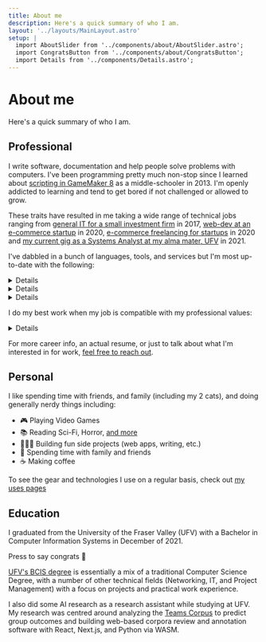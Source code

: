 ```yaml
---
title: About me
description: Here's a quick summary of who I am.
layout: '../layouts/MainLayout.astro'
setup: |
  import AboutSlider from '../components/about/AboutSlider.astro';
  import CongratsButton from '../components/about/CongratsButton';
  import Details from '../components/Details.astro';
---
```


# About me

Here's a quick summary of who I am.

<AboutSlider />

## Professional

I write software, documentation and help people solve problems with computers. I've been programming pretty much non-stop since I learned about [scripting in GameMaker 8](https://manual.yoyogames.com/The_Asset_Editors/Scripts.htm) as a middle-schooler in 2013. I'm openly addicted to learning and tend to get bored if not challenged or allowed to grow.

These traits have resulted in me taking a wide range of technical jobs ranging from [general IT for a small investment firm](https://aprario.com) in 2017, [web-dev at an e-commerce startup](https://www.vsslgear.com/en-ca) in 2020, [e-commerce freelancing for startups](https://tinybox.dev) in 2020 and [my current gig as a Systems Analyst at my alma mater, UFV](https://mykal.codes/posts/new-job-at-ufv/) in 2021.

I've dabbled in a bunch of languages, tools, and services but I'm most up-to-date with the following:

<Details summary="🖋️ Languages and runtimes">
- **HTML / CSS / JS**: good old web primitives.
- **Typescript**: can't get much better than JS with types.
- **Node.js**: for web servers, job runners, desktop apps, scripts, etc.
- **Python**: I love the simplicity and beauty of Python code. It's just so fun to write.
- **Go**: I'm still a gopher-in-training but have loved what I've seen of so far; Especially the performance.
</Details>

<Details summary="🔨 Tools and libraries">
- **React & Next.js**: my favourite way to build fullstack applications.
- **Flask**: the most flexible way to write web stuff with Python.
- **Docker**: makes deps management, development, and deploys trivial.
- **Prisma**: my go-to ORM for node.js-based projects.
- **SQLAlchemy**: my go-to ORM for python-based projects.
</Details>

<Details summary="☁️ Hosting and DevOps">
- **Railway**: for hosting full-fat applications, and databases in the cloud. 
- **GitHub**: the defacto hosted version control and CI/CD pipeline.
- **Netlify**: for hosting static websites and web apps in the cloud.
- **Azure**: I have my AZ-900 and am working on my AZ-204 cert currently.
</Details>

I do my best work when my job is compatible with my professional values:

<Details summary="💖 Professional values">
- **Always be learning**: I work best when I'm learning and being challenged both by myself and my peers. Stagnation at work never feels good.
- **Enjoy your work**: Work is a big part of my life and it would be a waste to not have fun along the way.
- **Don't just fix, improve**: I aim to fix issues and solve root problems. Even better if I can do both at once. 
- **Work with good people**: I subscribe to the (cliche) idea of never being the smartest person in a room.
- **Autonomy**: I think good people work best when trusted and given authority in their domain.
</Details>

For more career info, an actual resume, or just to talk about what I'm interested in for work, [feel free to reach out](https://mykal.codes/contact).

## Personal

I like spending time with friends, and family (including my 2 cats), and doing generally nerdy things including:

- 🎮 Playing Video Games
- 📚 Reading Sci-Fi, Horror, [and more](https://www.goodreads.com/user/show/141327631-mykal-machon)
- 👩🏻‍💻 Building fun side projects (web apps, writing, etc.)
- 🍻 Spending time with family and friends
- ☕ Making coffee

To see the gear and technologies I use on a regular basis, check out [my uses pages](/uses/)

## Education

I graduated from the University of the Fraser Valley (UFV) with a Bachelor in Computer Information Systems in December of 2021.

<CongratsButton client:idle>Press to say congrats 🎉</CongratsButton>

[UFV's BCIS degree](https://www.ufv.ca/computing/) is essentially a mix of a traditional Computer Science Degree,
with a number of other technical fields (Networking, IT, and Project Management) with a focus on projects and
practical work experience.

I also did some AI research as a research assistant while studying at UFV. My research was centred around analyzing the [Teams Corpus](https://sites.google.com/site/teamentrainmentstudy/corpus?authuser=0) to predict group outcomes and building web-based corpora review and annotation software with React, Next.js, and Python via WASM.
